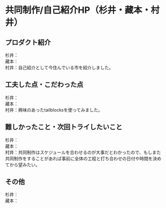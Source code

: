 # 共同制作/自己紹介HP（杉井・藏本・村井）
## プロダクト紹介
杉井：  
藏本：  
村井：自己紹介として今住んでいる市を紹介しました。  

## 工夫した点・こだわった点
杉井：  
藏本：  
村井：興味のあったtailblocksを使ってみました。  

## 難しかったこと・次回トライしたいこと  
杉井：  
藏本：  
村井：共同制作はスケジュールを合わせるのが大事だとわかったので、もしまた共同制作をすることがあれば事前に全体の工程と打ち合わせの日付や時間を決めてから望みたい。  

## その他
杉井：  
藏本：  
